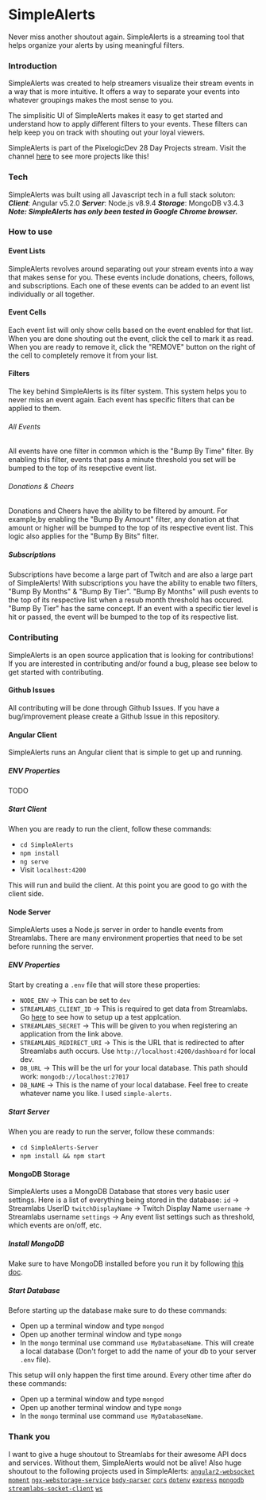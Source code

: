 # SimpleAlerts

Never miss another shoutout again. SimpleAlerts is a streaming tool that helps organize your alerts by using meaningful filters.

### Introduction

SimpleAlerts was created to help streamers visualize their stream events in a way that is more intuitive. It offers a way to separate your events into whatever groupings makes the most sense to you.

The simplisitic UI of SimpleAlerts makes it easy to get started and understand how to apply different filters to your events. These filters can help keep you on track with shouting out your loyal viewers.

SimpleAlerts is part of the PixelogicDev 28 Day Projects stream. Visit the channel [here](https://www.twitch.tv/pixelogicdev) to see more projects like this!

### Tech

SimpleAlerts was built using all Javascript tech in a full stack soluton:
**_Client_**: Angular v5.2.0
**_Server_**: Node.js v8.9.4
**_Storage_**: MongoDB v3.4.3
**_Note: SimpleAlerts has only been tested in Google Chrome browser._**

### How to use

#### Event Lists

SimpleAlerts revolves around separating out your stream events into a way that makes sense for you. These events include donations, cheers, follows, and subscriptions. Each one of these events can be added to an event list individually or all together.

#### Event Cells

Each event list will only show cells based on the event enabled for that list. When you are done shouting out the event, click the cell to mark it as read. When you are ready to remove it, click the "REMOVE" button on the right of the cell to completely remove it from your list.

#### Filters

The key behind SimpleAlerts is its filter system. This system helps you to never miss an event again. Each event has specific filters that can be applied to them.

###### All Events

All events have one filter in common which is the "Bump By Time" filter. By enabling this filter, events that pass a minute threshold you set will be bumped to the top of its resepctive event list.

###### Donations & Cheers

Donations and Cheers have the ability to be filtered by amount. For example,by enabling the "Bump By Amount" filter, any donation at that amount or higher will be bumped to the top of its respective event list. This logic also applies for the "Bump By Bits" filter.

##### Subscriptions

Subscriptions have become a large part of Twitch and are also a large part of SimpleAlerts! With subscriptions you have the ability to enable two filters, "Bump By Months" & "Bump By Tier". "Bump By Months" will push events to the top of its respective list when a resub month threshold has occured. "Bump By Tier" has the same concept. If an event with a specific tier level is hit or passed, the event will be bumped to the top of its respective list.

### Contributing

SimpleAlerts is an open source application that is looking for contributions! If you are interested in contributing and/or found a bug, please see below to get started with contributing.

#### Github Issues

All contributing will be done through Github Issues. If you have a bug/improvement please create a Github Issue in this repository.

#### Angular Client

SimpleAlerts runs an Angular client that is simple to get up and running.

##### ENV Properties

TODO

##### Start Client

When you are ready to run the client, follow these commands:

* `cd SimpleAlerts`
* `npm install`
* `ng serve`
* Visit `localhost:4200`

This will run and build the client. At this point you are good to go with the client side.

#### Node Server

SimpleAlerts uses a Node.js server in order to handle events from Streamlabs. There are many environment properties that need to be set before running the server.

##### ENV Properties

Start by creating a `.env` file that will store these properties:

* `NODE_ENV` -> This can be set to `dev`
* `STREAMLABS_CLIENT_ID` -> This is required to get data from Streamlabs. Go [here](https://streamlabs.readme.io/docs/registering-an-application) to see how to setup up a test applcation.
* `STREAMLABS_SECRET` -> This will be given to you when registering an application from the link above.
* `STREAMLABS_REDIRECT_URI` -> This is the URL that is redirected to after Streamlabs auth occurs. Use `http://localhost:4200/dashboard` for local dev.
* `DB_URL` -> This will be the url for your local database. This path should work: `mongodb://localhost:27017`
* `DB_NAME` -> This is the name of your local database. Feel free to create whatever name you like. I used `simple-alerts`.

##### Start Server

When you are ready to run the server, follow these commands:

* `cd SimpleAlerts-Server`
* `npm install && npm start`

#### MongoDB Storage

SimpleAlerts uses a MongoDB Database that stores very basic user settings. Here is a list of everything being stored in the database:
`id` -> Streamlabs UserID
`twitchDisplayName` -> Twitch Display Name
`username` -> Streamlabs username
`settings` -> Any event list settings such as threshold, which events are on/off, etc.

##### Install MongoDB

Make sure to have MongoDB installed before you run it by following [this doc](https://docs.mongodb.com/manual/installation/).

##### Start Database

Before starting up the database make sure to do these commands:

* Open up a terminal window and type `mongod`
* Open up another terminal window and type `mongo`
* In the `mongo` terminal use command `use MyDatabaseName`. This will create a local database (Don't forget to add the name of your db to your server `.env` file).

This setup will only happen the first time around. Every other time after do these commands:

* Open up a terminal window and type `mongod`
* Open up another terminal window and type `mongo`
* In the `mongo` terminal use command `use MyDatabaseName`.

### Thank you

I want to give a huge shoutout to Streamlabs for their awesome API docs and services. Without them, SimpleAlerts would not be alive!
Also huge shoutout to the following projects used in SimpleAlerts:
[`angular2-websocket`](https://github.com/afrad/angular2-websocket)
[`moment`](https://github.com/moment/moment)
[`ngx-webstorage-service`](https://github.com/dscheerens/ngx-webstorage-service)
[`body-parser`](https://github.com/expressjs/body-parser)
[`cors`](https://github.com/expressjs/cors)
[`dotenv`](https://github.com/motdotla/dotenv)
[`express`](https://github.com/expressjs/express)
[`mongodb`](https://github.com/mongodb/node-mongodb-native)
[`streamlabs-socket-client`](https://github.com/tehkhop/streamlabs-socket-client)
[`ws`](https://github.com/websockets/ws)

